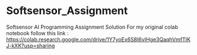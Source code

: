 # Softsensor_Assignment
 Softsensor AI Programming Assignment Solution
For my original colab notebook follow this link : 
https://colab.research.google.com/drive/1Y7yoEx6S8I6vIHge3QaqhVmfTIKJ-kXK?usp=sharing
